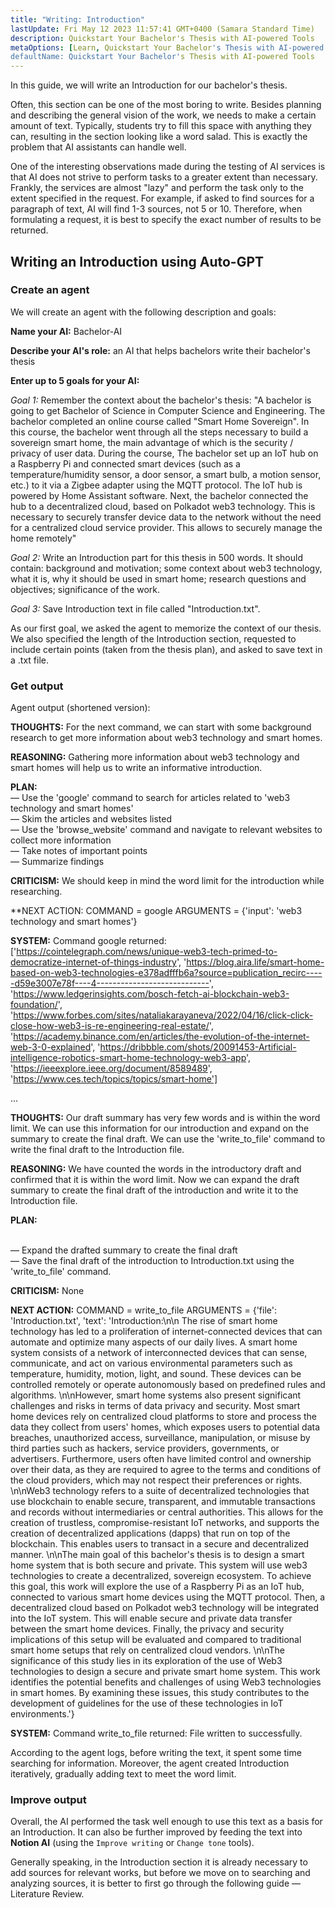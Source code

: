 ```yaml
---
title: "Writing: Introduction"
lastUpdate: Fri May 12 2023 11:57:41 GMT+0400 (Samara Standard Time)
description: Quickstart Your Bachelor's Thesis with AI-powered Tools
metaOptions: [Learn, Quickstart Your Bachelor's Thesis with AI-powered Tools]
defaultName: Quickstart Your Bachelor's Thesis with AI-powered Tools
---
```


<RoboAcademyText fWeight="500">
In this guide, we will write an Introduction for our bachelor's thesis.
</RoboAcademyText>

Often, this section can be one of the most boring to write. Besides planning and describing the general vision of the work, we needs to make a certain amount of text. Typically, students try to fill this space with anything they can, resulting in the section looking like a word salad. This is exactly the problem that AI assistants can handle well.

One of the interesting observations made during the testing of AI services is that AI does not strive to perform tasks to a greater extent than necessary. Frankly, the services are almost "lazy" and perform the task only to the extent specified in the request. For example, if asked to find sources for a paragraph of text, AI will find 1-3 sources, not 5 or 10. Therefore, when formulating a request, it is best to specify the exact number of results to be returned.

## Writing an Introduction using Auto-GPT

### Create an agent

We will create an agent with the following description and goals:

<RoboAcademyTerminal title="Auto-GPT Terminal">

**Name your AI:** Bachelor-AI

**Describe your AI's role:** an AI that helps bachelors write their bachelor's thesis

**Enter up to 5 goals for your AI:**

*Goal 1:* Remember the context about the bachelor's thesis: "A bachelor is going to get Bachelor of Science in Computer Science and Engineering. The bachelor completed an online course called "Smart Home Sovereign". In this course, the bachelor went through all the steps necessary to build a sovereign smart home, the main advantage of which is the security / privacy of user data. During the course, The bachelor set up an IoT hub on a Raspberry Pi and connected smart devices (such as a temperature/humidity sensor, a door sensor, a smart bulb, a motion sensor, etc.) to it via a Zigbee adapter using the MQTT protocol. The IoT hub is powered by Home Assistant software. Next, the bachelor connected the hub to a decentralized cloud, based on Polkadot web3 technology. This is necessary to securely transfer device data to the network without the need for a centralized cloud service provider. This allows to securely manage the home remotely"

*Goal 2:* Write an Introduction part for this thesis in 500 words. It should contain: background and motivation; some context about web3 technology, what it is, why it should be used in smart home; research questions and objectives; significance of the work.

*Goal 3:* Save Introduction text in file called "Introduction.txt".

</RoboAcademyTerminal>

As our first goal, we asked the agent to memorize the context of our thesis. We also specified the length of the Introduction section, requested to include certain points (taken from the thesis plan), and asked to save text in a .txt file.

### Get output

Agent output (shortened version):

<RoboAcademyTerminal title="AutoGPT">

**THOUGHTS:**  For the next command, we can start with some background research to get more information about web3 technology and smart homes.

**REASONING:**  Gathering more information about web3 technology and smart homes will help us to write an informative introduction.

**PLAN:** 
<br/>&mdash;  Use the 'google' command to search for articles related to 'web3 technology and smart homes'
<br/>&mdash;  Skim the articles and websites listed
<br/>&mdash;  Use the 'browse_website' command and navigate to relevant websites to collect more information
<br/>&mdash;  Take notes of important points
<br/>&mdash;  Summarize findings

**CRITICISM:**  We should keep in mind the word limit for the introduction while researching.

**NEXT ACTION:  COMMAND = google ARGUMENTS = {'input': 'web3 technology and smart homes'}

**SYSTEM:**  Command google returned: ['https://cointelegraph.com/news/unique-web3-tech-primed-to-democratize-internet-of-things-industry', 'https://blog.aira.life/smart-home-based-on-web3-technologies-e378adfffb6a?source=publication_recirc-----d59e3007e78f----4----------------------------', 'https://www.ledgerinsights.com/bosch-fetch-ai-blockchain-web3-foundation/', 'https://www.forbes.com/sites/nataliakarayaneva/2022/04/16/click-click-close-how-web3-is-re-engineering-real-estate/', 'https://academy.binance.com/en/articles/the-evolution-of-the-internet-web-3-0-explained', 'https://dribbble.com/shots/20091453-Artificial-intelligence-robotics-smart-home-technology-web3-app', 'https://ieeexplore.ieee.org/document/8589489', 'https://www.ces.tech/topics/topics/smart-home']

...

**THOUGHTS:**  Our draft summary has very few words and is within the word limit. We can use this information for our introduction and expand on the summary to create the final draft. We can use the 'write_to_file' command to write the final draft to the Introduction file.

**REASONING:**  We have counted the words in the introductory draft and confirmed that it is within the word limit. Now we can expand the draft summary to create the final draft of the introduction and write it to the Introduction file.

**PLAN:**

<br/>&mdash;  Expand the drafted summary to create the final draft
<br/>&mdash;  Save the final draft of the introduction to Introduction.txt using the 'write_to_file' command.

**CRITICISM:**  None

**NEXT ACTION:**  COMMAND = write_to_file ARGUMENTS = {'file': 'Introduction.txt', 'text': 'Introduction:\\n\\n The rise of smart home technology has led to a proliferation of internet-connected devices that can automate and optimize many aspects of our daily lives. A smart home system consists of a network of interconnected devices that can sense, communicate, and act on various environmental parameters such as temperature, humidity, motion, light, and sound. These devices can be controlled remotely or operate autonomously based on predefined rules and algorithms. \\n\\nHowever, smart home systems also present significant challenges and risks in terms of data privacy and security. Most smart home devices rely on centralized cloud platforms to store and process the data they collect from users' homes, which exposes users to potential data breaches, unauthorized access, surveillance, manipulation, or misuse by third parties such as hackers, service providers, governments, or advertisers. Furthermore, users often have limited control and ownership over their data, as they are required to agree to the terms and conditions of the cloud providers, which may not respect their preferences or rights. \\n\\nWeb3 technology refers to a suite of decentralized technologies that use blockchain to enable secure, transparent, and immutable transactions and records without intermediaries or central authorities. This allows for the creation of trustless, compromise-resistant IoT networks, and supports the creation of decentralized applications (dapps) that run on top of the blockchain. This enables users to transact in a secure and decentralized manner. \\n\\nThe main goal of this bachelor's thesis is to design a smart home system that is both secure and private. This system will use web3 technologies to create a decentralized, sovereign ecosystem. To achieve this goal, this work will explore the use of a Raspberry Pi as an IoT hub, connected to various smart home devices using the MQTT protocol. Then, a decentralized cloud based on Polkadot web3 technology will be integrated into the IoT system. This will enable secure and private data transfer between the smart home devices. Finally, the privacy and security implications of this setup will be evaluated and compared to traditional smart home setups that rely on centralized cloud vendors. \\n\\nThe significance of this study lies in its exploration of the use of Web3 technologies to design a secure and private smart home system. This work identifies the potential benefits and challenges of using Web3 technologies in smart homes. By examining these issues, this study contributes to the development of guidelines for the use of these technologies in IoT environments.'}

**SYSTEM:**  Command write_to_file returned: File written to successfully.

</RoboAcademyTerminal>

According to the agent logs, before writing the text, it spent some time searching for information. Moreover, the agent created Introduction iteratively, gradually adding text to meet the word limit.

### Improve output

Overall, the AI performed the task well enough to use this text as a basis for an Introduction. It can also be further improved by feeding the text into **Notion AI** (using the `Improve writing` or `Change tone` tools).

<RoboAcademyText>
Generally speaking, in the Introduction section it is already necessary to add sources for relevant works, but before we move on to searching and analyzing sources, it is better to first go through the following guide — Literature Review.
</RoboAcademyText>